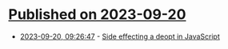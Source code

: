 # [Published on 2023-09-20](index.md)

* [2023-09-20, 09:26:47](https://lobste.rs/s/arhjon/side_effecting_deopt_javascript) - [Side effecting a deopt in JavaScript](https://www.recompiled.dev/blog/deopt/)
